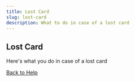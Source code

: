 ```yaml
---
title: Lost Card
slug: lost-card
description: What to do in case of a lost card
---
```


## Lost Card

Here's what you do in case of a lost card

[Back to Help](./help)
